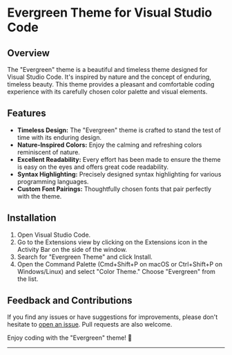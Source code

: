 # Evergreen Theme for Visual Studio Code



## Overview

The "Evergreen" theme is a beautiful and timeless theme designed for Visual Studio Code. It's inspired by nature and the concept of enduring, timeless beauty. This theme provides a pleasant and comfortable coding experience with its carefully chosen color palette and visual elements.

## Features

- **Timeless Design:** The "Evergreen" theme is crafted to stand the test of time with its enduring design.
- **Nature-Inspired Colors:** Enjoy the calming and refreshing colors reminiscent of nature.
- **Excellent Readability:** Every effort has been made to ensure the theme is easy on the eyes and offers great code readability.
- **Syntax Highlighting:** Precisely designed syntax highlighting for various programming languages.
- **Custom Font Pairings:** Thoughtfully chosen fonts that pair perfectly with the theme.

## Installation

1. Open Visual Studio Code.
2. Go to the Extensions view by clicking on the Extensions icon in the Activity Bar on the side of the window.
3. Search for "Evergreen Theme" and click Install.
4. Open the Command Palette (Cmd+Shift+P on macOS or Ctrl+Shift+P on Windows/Linux) and select "Color Theme." Choose "Evergreen" from the list.

## Feedback and Contributions

If you find any issues or have suggestions for improvements, please don't hesitate to [open an issue](https://github.com/evergreenx/evergreen/issues). Pull requests are also welcome.

Enjoy coding with the "Evergreen" theme! 🌿

---
